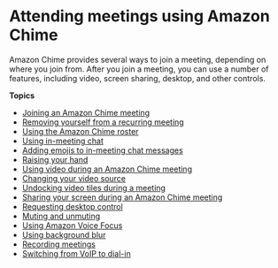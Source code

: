 # Attending meetings using Amazon Chime<a name="chime-attend-meetings"></a>

Amazon Chime provides several ways to join a meeting, depending on where you join from\. After you join a meeting, you can use a number of features, including video, screen sharing, desktop, and other controls\.

**Topics**
+ [Joining an Amazon Chime meeting](join-meetings.md)
+ [Removing yourself from a recurring meeting](remove-recurring.md)
+ [Using the Amazon Chime roster](chime-roster.md)
+ [Using in\-meeting chat](chime-chat.md)
+ [Adding emojis to in\-meeting chat messages](add-meeting-emojis.md)
+ [Raising your hand](raise-hand.md)
+ [Using video during an Amazon Chime meeting](use-video.md)
+ [Changing your video source](change-video-source.md)
+ [Undocking video tiles during a meeting](undocking.md)
+ [Sharing your screen during an Amazon Chime meeting](screen-share.md)
+ [Requesting desktop control](remote-control.md)
+ [Muting and unmuting](chime-mute.md)
+ [Using Amazon Voice Focus](voice-focus.md)
+ [Using background blur](blur-background.md)
+ [Recording meetings](record-meetings.md)
+ [Switching from VoIP to dial\-in](dial-switch.md)